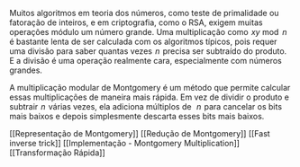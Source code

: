 Muitos algoritmos em teoria dos números, como teste de primalidade ou fatoração de inteiros, e em criptografia, como o RSA, exigem muitas operações módulo um número grande. Uma multiplicação como  $x y \bmod{n}$  é bastante lenta de ser calculada com os algoritmos típicos, pois requer uma divisão para saber quantas vezes  $n$  precisa ser subtraído do produto. E a divisão é uma operação realmente cara, especialmente com números grandes.

A multiplicação modular de Montgomery é um método que permite calcular essas multiplicações de maneira mais rápida. Em vez de dividir o produto e subtrair  $n$  várias vezes, ela adiciona múltiplos de  
$n$  para cancelar os bits mais baixos e depois simplesmente descarta esses bits mais baixos.

[[Representação de Montgomery]]
[[Redução de Montgomery]]
[[Fast inverse trick]]
[[Implementação - Montgomery Multiplication]]
[[Transformação Rápida]]
